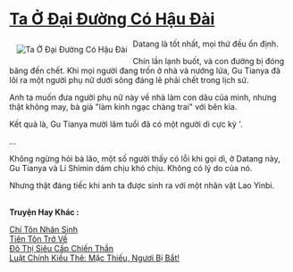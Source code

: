 <a href="https://truyentiki.com/ta-o-dai-duong-co-hau-dai.33804/" title="Ta Ở Đại Đường Có Hậu Đài"><h1>Ta Ở Đại Đường Có Hậu Đài</h1></a><div style="display:table"><img align="right" style="float: left; padding: 10px;" src="https://truyentiki.com/a/img/str/src/33804.jpg" alt="Ta Ở Đại Đường Có Hậu Đài">Datang là tốt nhất, mọi thứ đều ổn định. <p></p> Chín lần lạnh buốt, và con đường bị đóng băng đến chết. Khi mọi người đang trốn ở nhà và nướng lửa, Gu Tianya đã lôi ra một người phụ nữ dưới sông đáng lẽ phải chết trong lịch sử. <p></p> Anh ta muốn đưa người phụ nữ này về nhà làm con dâu của mình, nhưng thật không may, bà già "làm kinh ngạc chàng trai" với bên kia. <p></p> Kết quả là, Gu Tianya mười lăm tuổi đã có một người dì cực kỳ &#39;. <p></p> ... <p></p> Không ngừng hỏi bà lão, một số người thấy có lỗi khi gọi dì, ở Datang này, Gu Tianya và Li Shimin dám chịu khó chịu. Không có lý do của nó. <p></p> Nhưng thật đáng tiếc khi anh ta được sinh ra với một nhân vật Lao Yinbi.</div><p><br><b>Truyện Hay Khác :</b></p><a href="https://truyentiki.com/chi-ton-nhan-sinh.33803/" alt="Chí Tôn Nhân Sinh">Chí Tôn Nhân Sinh</a><br/><a href="https://github.com/nownovels/top500/tree/master/truyenhay/33927/" alt="Tiên Tôn Trở Về">Tiên Tôn Trở Về</a><br/><a href="https://truyentiki.wordpress.com/2020/06/08/do-thi-sieu-cap-chien-than/" alt="Đô Thị Siêu Cấp Chiến Thần">Đô Thị Siêu Cấp Chiến Thần</a><br/><a href="https://truyentiki.wordpress.com/2020/06/08/luat-chinh-kieu-the-mac-thieu-nguoi-bi-bat/" alt="Luật Chính Kiều Thê: Mặc Thiếu, Ngươi Bị Bắt!">Luật Chính Kiều Thê: Mặc Thiếu, Ngươi Bị Bắt!</a><br/>